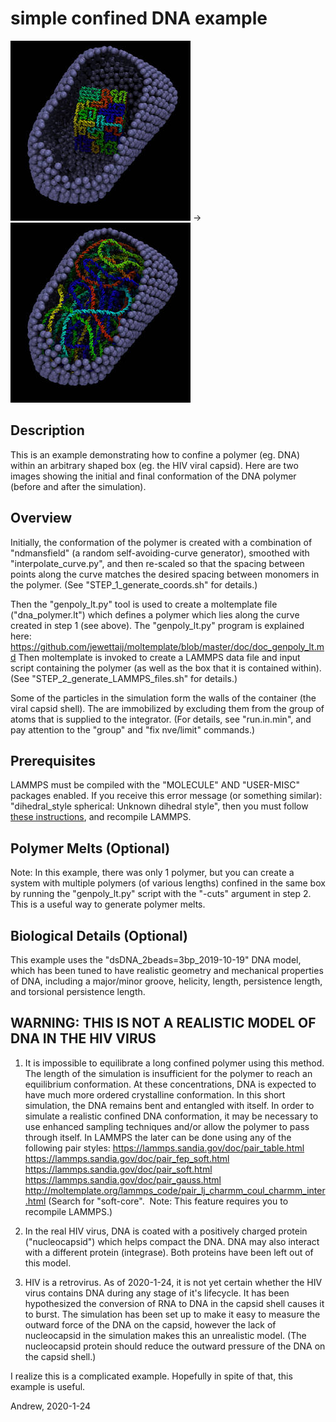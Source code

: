 simple confined DNA example
==========

![Initial DNA conformation](images/DNA+capsid_cutaway_t=0_LR.jpg)
  →  
![Final DNA conformation](images/DNA+capsid_cutaway_not_equilibrated_LR.jpg)

## Description

This is an example demonstrating how to confine a polymer (eg. DNA)
within an arbitrary shaped box (eg. the HIV viral capsid).
Here are two images showing the initial and final conformation of
the DNA polymer (before and after the simulation).

## Overview

Initially, the conformation of the polymer is created with a combination
of "ndmansfield" (a random self-avoiding-curve generator), smoothed with
"interpolate_curve.py", and then re-scaled so that the spacing between points
along the curve matches the desired spacing between monomers in the polymer.
(See "STEP_1_generate_coords.sh" for details.)

Then the "genpoly_lt.py" tool is used to create a moltemplate file
("dna_polymer.lt") which defines a polymer which lies along the curve
created in step 1 (see above).  The "genpoly_lt.py" program is explained here:
https://github.com/jewettaij/moltemplate/blob/master/doc/doc_genpoly_lt.md
Then moltemplate is invoked to create a LAMMPS data file and input script
containing the polymer (as well as the box that it is contained within).
(See "STEP_2_generate_LAMMPS_files.sh" for details.)

Some of the particles in the simulation form the walls of the container
(the viral capsid shell).  The are immobilized by excluding them from
the group of atoms that is supplied to the integrator.  (For details, see
"run.in.min", and pay attention to the "group" and "fix nve/limit" commands.)

##    Prerequisites

LAMMPS must be compiled with the "MOLECULE" AND "USER-MISC" packages enabled.
If you receive this error message (or something similar):
"dihedral_style spherical: Unknown dihedral style", then you must follow
[these instructions](https://lammps.sandia.gov/doc/Build_package.html),
and recompile LAMMPS.

## Polymer Melts (Optional)

Note: In this example, there was only 1 polymer, but you can create a
system with multiple polymers (of various lengths) confined in the same box
by running the "genpoly_lt.py" script with the "-cuts" argument in step 2.
This is a useful way to generate polymer melts.

## Biological Details (Optional)

This example uses the "dsDNA_2beads=3bp_2019-10-19" DNA model, which has
been tuned to have realistic geometry and mechanical properties of DNA,
including a major/minor groove, helicity, length, persistence length,
and torsional persistence length.

## WARNING: THIS IS NOT A REALISTIC MODEL OF DNA IN THE HIV VIRUS

1) It is impossible to equilibrate a long confined polymer using this method.
The length of the simulation is insufficient for the polymer to reach
an equilibrium conformation.  At these concentrations, DNA is expected to
have much more ordered crystalline conformation.  In this short simulation,
the DNA remains bent and entangled with itself.  In order to simulate a
realistic confined DNA conformation, it may be necessary to use enhanced
sampling techniques and/or allow the polymer to pass through itself.
In LAMMPS the later can be done using any of the following pair styles:
https://lammps.sandia.gov/doc/pair_table.html
https://lammps.sandia.gov/doc/pair_fep_soft.html
https://lammps.sandia.gov/doc/pair_soft.html
https://lammps.sandia.gov/doc/pair_gauss.html
http://moltemplate.org/lammps_code/pair_lj_charmm_coul_charmm_inter.html
 (Search for "soft-core".  Note: This feature requires you to recompile LAMMPS.)

2) In the real HIV virus, DNA is coated with a positively charged protein
("nucleocapsid") which helps compact the DNA.  DNA may also interact with a
different protein (integrase).  Both proteins have been left out of this model.

3) HIV is a retrovirus.  As of 2020-1-24, it is not yet certain whether
the HIV virus contains DNA during any stage of it's lifecycle.
It has been hypothesized the conversion of RNA to DNA in the capsid shell
causes it to burst.  The simulation has been set up to make it easy to
measure the outward force of the DNA on the capsid, however the lack of
nucleocapsid in the simulation makes this an unrealistic model.
(The nucleocapsid protein should reduce the outward pressure of the DNA
on the capsid shell.)

I realize this is a complicated example.
Hopefully in spite of that, this example is useful.

Andrew, 2020-1-24
